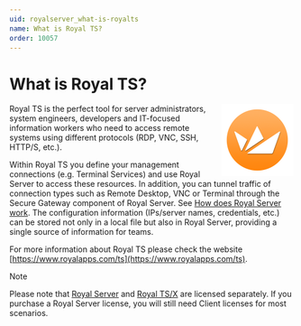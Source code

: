 ```yaml
---
uid: royalserver_what-is-royalts
name: What is Royal TS?
order: 10057
---
```


# What is Royal TS?

<img src="/r2023/images/RoyalServer/RoyalTS_ApplicationIcon_256x256.png" style="float: right;width: 50%;height: 50%;max-width:128px">

Royal TS is the perfect tool for server administrators, system engineers, developers and IT-focused information workers who need to access remote systems using different protocols (RDP, VNC, SSH, HTTP/S, etc.).

Within Royal TS you define your management connections (e.g. Terminal Services) and use Royal Server to access these resources. In addition, you can tunnel traffic of connection types such as Remote Desktop, VNC or Terminal through the Secure Gateway component of Royal Server. See [How does Royal Server work](./how-is-royal-server-working.md). The configuration information (IPs/server names, credentials, etc.) can be stored not only in a local file but also in Royal Server, providing a single source of information for teams.

For more information about Royal TS please check the website [https://www.royalapps.com/ts](https://www.royalapps.com/ts).

> [!NOTE]
> Please note that [Royal Server](https://www.royalapps.com/server/) and [Royal TS/X](https://www.royalapps.com/ts/) are licensed separately. If you purchase a Royal Server license, you will still need Client licenses for most scenarios.
